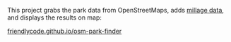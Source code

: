 This project grabs the park data from OpenStreetMaps, adds [millage data](https://github.com/friendlycode/osm-park-finder/tree/master/data), and displays the results on map:


[friendlycode.github.io/osm-park-finder](http://friendlycode.github.io/osm-park-finder/)
